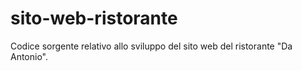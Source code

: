 # sito-web-ristorante
Codice sorgente relativo allo sviluppo del sito web del ristorante "Da Antonio".
